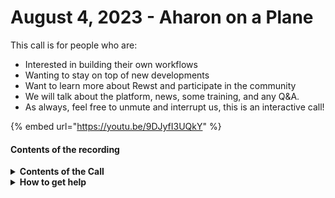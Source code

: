 # August 4, 2023 - Aharon on a Plane

This call is for people who are:

* Interested in building their own workflows
* Wanting to stay on top of new developments
* Want to learn more about Rewst and participate in the community
* We will talk about the platform, news, some training, and any Q\&A.
* As always, feel free to unmute and interrupt us, this is an interactive call!

{% embed url="https://youtu.be/9DJyfI3UQkY" %}

#### Contents of the recording

<details>

<summary><strong>Contents of the Call</strong></summary>

In this call, we cover the following:

* 🔄 Danial with an A provides Dev Updates
* 🔥 Danial shows a bunch of new features
* 🎓 Brandon provides Cluck U update
* 🔗 Ashe shows a Core Rewst Action, HTTP Request
* 🎫 Brian shows a workflow that passes ticket notes between DevOps and CW
* 💾 Shows a workflow that handles Datto backup reports
* 💻 Ashe shows a workflow that grabs warranty info of devices from CWM

</details>

<details>

<summary><strong>How to get help</strong></summary>

Resources:

* Getting Started: [https://docs.rewst.help/cluck-university/getting-started](https://docs.rewst.help/cluck-university/getting-started)
* Rewst Foundations Training: [https://docs.rewst.help/cluck-university/rewst-foundations-10x](https://docs.rewst.help/cluck-university/rewst-foundations-10x)
* Chat (Discord): [https://discord.gg/rewst](https://discord.gg/rewst)
  * Private #\{{ msp \}} channel
  * \#the-kewp
* Email to create Tickets: [the\_roc@rewst.io](mailto:the_roc@rewst.io)

Cluck U Sign-ups:

* All 100 Series Courses are now available: [https://calendly.com/cluck-u/](https://calendly.com/cluck-u/)

Feature + Integration Requests: [https://rewst.canny.io](https://rewst.canny.io)

</details>
